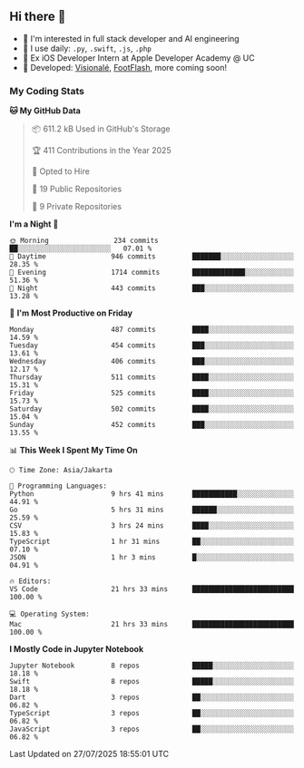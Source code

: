 ## Hi there 👋

- 🤖 I'm interested in full stack developer and AI engineering
- 🌱 I use daily: `.py`, `.swift`, `.js`, `.php`
- 🍎 Ex iOS Developer Intern at Apple Developer Academy @ UC
- 🔨 Developed: [Visionalé](https://apps.apple.com/id/app/visional%C3%A9/id6737191146), [FootFlash](https://apps.apple.com/id/app/footflash/id6550905078), more coming soon!

### My Coding Stats

<!--START_SECTION:waka-->
**🐱 My GitHub Data** 

> 📦 611.2 kB Used in GitHub's Storage 
 > 
> 🏆 411 Contributions in the Year 2025
 > 
> 💼 Opted to Hire
 > 
> 📜 19 Public Repositories 
 > 
> 🔑 9 Private Repositories 
 > 
**I'm a Night 🦉** 

```text
🌞 Morning                234 commits         ██░░░░░░░░░░░░░░░░░░░░░░░   07.01 % 
🌆 Daytime                946 commits         ███████░░░░░░░░░░░░░░░░░░   28.35 % 
🌃 Evening                1714 commits        █████████████░░░░░░░░░░░░   51.36 % 
🌙 Night                  443 commits         ███░░░░░░░░░░░░░░░░░░░░░░   13.28 % 
```
📅 **I'm Most Productive on Friday** 

```text
Monday                   487 commits         ████░░░░░░░░░░░░░░░░░░░░░   14.59 % 
Tuesday                  454 commits         ███░░░░░░░░░░░░░░░░░░░░░░   13.61 % 
Wednesday                406 commits         ███░░░░░░░░░░░░░░░░░░░░░░   12.17 % 
Thursday                 511 commits         ████░░░░░░░░░░░░░░░░░░░░░   15.31 % 
Friday                   525 commits         ████░░░░░░░░░░░░░░░░░░░░░   15.73 % 
Saturday                 502 commits         ████░░░░░░░░░░░░░░░░░░░░░   15.04 % 
Sunday                   452 commits         ███░░░░░░░░░░░░░░░░░░░░░░   13.55 % 
```


📊 **This Week I Spent My Time On** 

```text
🕑︎ Time Zone: Asia/Jakarta

💬 Programming Languages: 
Python                   9 hrs 41 mins       ███████████░░░░░░░░░░░░░░   44.91 % 
Go                       5 hrs 31 mins       ██████░░░░░░░░░░░░░░░░░░░   25.59 % 
CSV                      3 hrs 24 mins       ████░░░░░░░░░░░░░░░░░░░░░   15.83 % 
TypeScript               1 hr 31 mins        ██░░░░░░░░░░░░░░░░░░░░░░░   07.10 % 
JSON                     1 hr 3 mins         █░░░░░░░░░░░░░░░░░░░░░░░░   04.91 % 

🔥 Editors: 
VS Code                  21 hrs 33 mins      █████████████████████████   100.00 % 

💻 Operating System: 
Mac                      21 hrs 33 mins      █████████████████████████   100.00 % 
```

**I Mostly Code in Jupyter Notebook** 

```text
Jupyter Notebook         8 repos             █████░░░░░░░░░░░░░░░░░░░░   18.18 % 
Swift                    8 repos             █████░░░░░░░░░░░░░░░░░░░░   18.18 % 
Dart                     3 repos             ██░░░░░░░░░░░░░░░░░░░░░░░   06.82 % 
TypeScript               3 repos             ██░░░░░░░░░░░░░░░░░░░░░░░   06.82 % 
JavaScript               3 repos             ██░░░░░░░░░░░░░░░░░░░░░░░   06.82 % 
```




 Last Updated on 27/07/2025 18:55:01 UTC
<!--END_SECTION:waka-->

<!--
**nico-samuelson/nico-samuelson** is a ✨ _special_ ✨ repository because its `README.md` (this file) appears on your GitHub profile.

Here are some ideas to get you started:

- 🔭 I’m currently working on ...
- 🌱 I’m currently learning ...
- 👯 I’m looking to collaborate on ...
- 🤔 I’m looking for help with ...
- 💬 Ask me about ...
- 📫 How to reach me: ...
- 😄 Pronouns: ...
- ⚡ Fun fact: ...
-->
